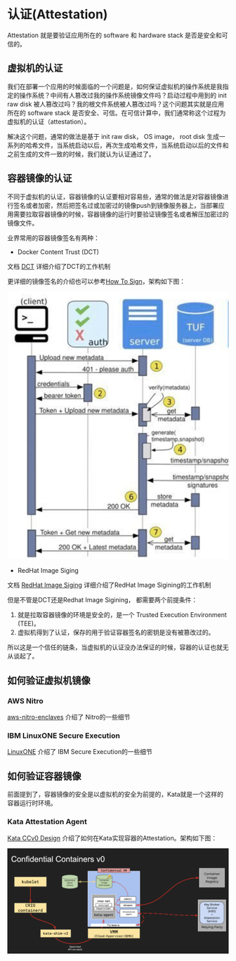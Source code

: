 # 认证(Attestation)

Attestation 就是要验证应用所在的 software 和 hardware stack 是否是安全和可信的。

## 虚拟机的认证

我们在部署一个应用的时候面临的一个问题是，如何保证虚拟机的操作系统是我指定的操作系统？中间有人篡改过我的操作系统镜像文件吗？启动过程中用到的 init raw disk 被人篡改过吗？我的根文件系统被人篡改过吗？这个问题其实就是应用所在的 software stack 是否安全、可信。在可信计算中，我们通常称这个过程为虚拟机的认证（attestation）。

解决这个问题，通常的做法是基于 init raw disk， OS image， root disk 生成一系列的哈希文件，当系统启动以后，再次生成哈希文件，当系统启动以后的文件和之前生成的文件一致的时候，我们就认为认证通过了。

## 容器镜像的认证

不同于虚拟机的认证，容器镜像的认证要相对容易些，通常的做法是对容器镜像进行签名或者加密，然后把签名过或加密过的镜像push到镜像服务器上，当部署应用需要拉取容器镜像的时候，容器镜像的运行时要验证镜像签名或者解压加密过的镜像文件。

业界常用的容器镜像签名有两种：
- Docker Content Trust (DCT)

文档 [DCT](https://docs.docker.com/engine/security/trust/) 详细介绍了DCT的工作机制

更详细的镜像签名的介绍也可以参考[How To Sign](https://searchitoperations.techtarget.com/definition/Docker-Content-Trust)，架构如下图：


![how-to-sign](images/dct-sign.png)

- RedHat Image Siging

文档 [RedHat Image Siging](https://access.redhat.com/documentation/en-us/red_hat_enterprise_linux_atomic_host/7/html/managing_containers/signing_container_images) 详细介绍了RedHat Image Sigining的工作机制

但是不管是DCT还是Redhat Image Sigining， 都需要两个前提条件：
1. 就是拉取容器镜像的环境是安全的，是一个 Trusted Execution Environment (TEE)。
2. 虚拟机得到了认证，保存的用于验证容器签名的密钥是没有被篡改过的。

所以这是一个信任的链条，当虚拟机的认证没办法保证的时候，容器的认证也就无从谈起了。

## 如何验证虚拟机镜像

### AWS Nitro

[aws-nitro-enclaves](https://github.com/aws/aws-nitro-enclaves-nsm-api/blob/main/docs/attestation_process.md) 介绍了 Nitro的一些细节

### IBM LinuxONE Secure Execution

[LinuxONE](https://www.ibm.com/docs/en/linux-on-systems?topic=tasks-secure-guest) 介绍了 IBM Secure Execution的一些细节

## 如何验证容器镜像

前面提到了，容器镜像的安全是以虚拟机的安全为前提的，Kata就是一个这样的容器运行时环境。

### Kata Attestation Agent

[Kata CCv0 Design](https://docs.google.com/presentation/d/1SIqLogbauLf6lG53cIBPMOFadRT23aXuTGC8q-Ernfw/edit#slide=id.ge592e42b80_0_0) 介绍了如何在Kata实现容器的Attestation。架构如下图：

![kata-attestation](images/kata-ccv0-arch.png)
